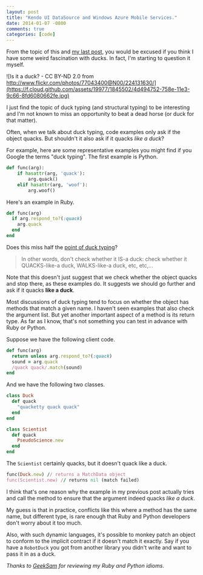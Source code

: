 ```yaml
---
layout: post
title: "Kendo UI DataSource and Windows Azure Mobile Services."
date: 2014-01-07 -0800
comments: true
categories: [code]
---
```


From the topic of this and [my last post](http://haacked.com/archive/2014/01/04/duck-typing/), you would be excused if you think I have some weird fascination with ducks. In fact, I'm starting to question it myself.

![Is it a duck? - CC BY-ND 2.0 from http://www.flickr.com/photos/77043400@N00/224131630/](https://f.cloud.github.com/assets/19977/1845502/4d494752-758e-11e3-9c66-8fd6080662fe.jpg)

I just find the topic of duck typing (and structural typing) to be interesting and I'm not known to miss an opportunity to beat a dead horse (or duck for that matter).

Often, when we talk about duck typing, code examples only ask if the object quacks. But shouldn't it also ask if it quacks _like a duck_?

For example, here are some representative examples you might find if you Google the terms "duck typing". The first example is Python.

```python
def func(arg):
    if hasattr(arg, 'quack'):
        arg.quack()
    elif hasattr(arg, 'woof'):
        arg.woof()
```

Here's an example in Ruby.

```ruby
def func(arg)
  if arg.respond_to?(:quack)
    arg.quack
  end
end
```

Does this miss half the [point of duck typing](https://groups.google.com/forum/?hl=en#!msg/comp.lang.python/CCs2oJdyuzc/NYjla5HKMOIJ)?

> In other words, don't check whether it IS-a duck: check whether it QUACKS-like-a duck, WALKS-like-a duck, etc, etc,...

Note that this doesn't just suggest that we check whether the object quacks and stop there, as these examples do. It suggests we should go further and ask if it quacks __like a duck__.

Most discussions of duck typing tend to focus on whether the object has methods that match a given name. I haven't seen examples that also check the argument list. But yet another important aspect of a method is its return type. As far as I know, that's not something you can test in advance with Ruby or Python.

Suppose we have the following client code.

```ruby
def func(arg)
  return unless arg.respond_to?(:quack)
  sound = arg.quack
  /quack quack/.match(sound)
end
```

And we have the following two classes.

```ruby
class Duck
  def quack
    "quacketty quack quack"
  end
end

class Scientist
  def quack
    PseudoScience.new
  end
end
```

The `Scientist` certainly quacks, but it doesn't quack like a duck.

```ruby
func(Duck.new) // returns a MatchData object
func(Scientist.new) // returns nil (match failed)
```

I think that's one reason why the example in my previous post actually tries and call the method to ensure that the argument indeed quacks _like a duck_.

My guess is that in practice, conflicts like this where a method has the same name, but different type, is rare enough that Ruby and Python developers don't worry about it too much.

Also, with such dynamic languages, it's possible to monkey patch an object to conform to the implicit contract if it doesn't match it exactly. Say if you have a `RobotDuck` you got from another library you didn't write and want to pass it in as a duck.

_Thanks to [GeekSam](https://github.com/geeksam) for reviewing my Ruby and Python idioms_.